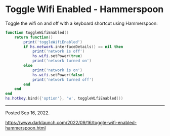 # Toggle Wifi Enabled - Hammerspoon

Toggle the wifi on and off with a keyboard shortcut using Hammerspoon:

```lua
function toggleWifiEnabled()
    return function()
        print('toggleWifiEnabled')
        if hs.network.interfaceDetails() == nil then
            print('network is off')
            hs.wifi.setPower(true)
            print('network turned on')
        else
            print('network is on')
            hs.wifi.setPower(false)
            print('network turned off')
        end
    end
end
hs.hotkey.bind({'option'}, 'w', toggleWifiEnabled())
```

---

Posted Sep 16, 2022.

https://www.darklaunch.com/2022/09/16/toggle-wifi-enabled-hammerspoon.html